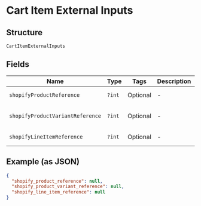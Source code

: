 
# Cart Item External Inputs

## Structure

`CartItemExternalInputs`

## Fields

| Name | Type | Tags | Description | Getter | Setter |
|  --- | --- | --- | --- | --- | --- |
| `shopifyProductReference` | `?int` | Optional | - | getShopifyProductReference(): ?int | setShopifyProductReference(?int shopifyProductReference): void |
| `shopifyProductVariantReference` | `?int` | Optional | - | getShopifyProductVariantReference(): ?int | setShopifyProductVariantReference(?int shopifyProductVariantReference): void |
| `shopifyLineItemReference` | `?int` | Optional | - | getShopifyLineItemReference(): ?int | setShopifyLineItemReference(?int shopifyLineItemReference): void |

## Example (as JSON)

```json
{
  "shopify_product_reference": null,
  "shopify_product_variant_reference": null,
  "shopify_line_item_reference": null
}
```

